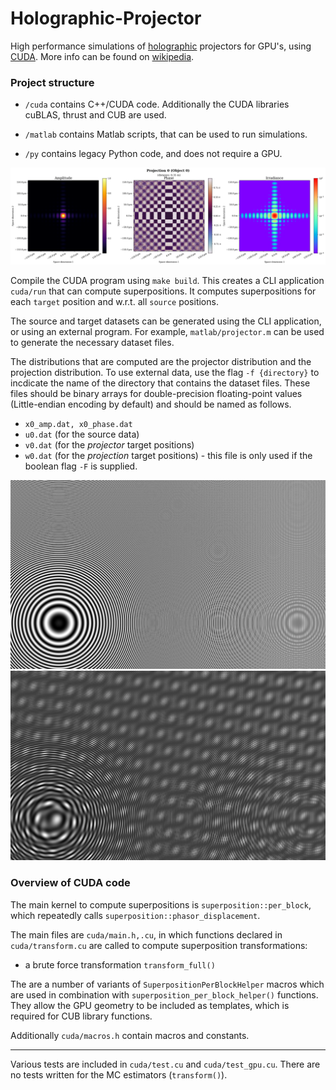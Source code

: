 # Holographic-Projector

High performance simulations of [holographic](https://en.wikipedia.org/wiki/Holography) projectors for GPU's, using [CUDA](https://docs.nvidia.com/cuda/).
More info can be found on [wikipedia](https://en.wikipedia.org/wiki/Wave_interference).

### Project structure

- `/cuda` contains C++/CUDA code. Additionally the CUDA libraries cuBLAS, thrust and CUB are used.

- `/matlab` contains Matlab scripts, that can be used to run simulations.

- `/py` contains legacy Python code, and does not require a GPU.

<img src='img_readme/True_MC.png' alt='Holographic Projection Example'>


Compile the CUDA program using `make build`.
This creates a CLI application `cuda/run` that can compute superpositions. 
It computes superpositions for each `target` position and w.r.t. all `source` positions.

The source and target datasets can be generated using the CLI application, or using an external program.
For example, `matlab/projector.m` can be used to generate the necessary dataset files.

The distributions that are computed are the projector distribution and the projection distribution.
To use external data, use the flag `-f {directory}` to incdicate the name of the directory that contains the dataset files.
These files should be binary arrays for double-precision floating-point values (Little-endian encoding by default) and should be named as follows.
- `x0_amp.dat, x0_phase.dat`
- `u0.dat` (for the source data)
- `v0.dat` (for the _projector_ target positions)
- `w0.dat` (for the _projection_ target positions) - this file is only used if the boolean flag `-F` is supplied.

<img src='img_readme/1pt.png'>

<img src='img_readme/5pt.png'>





### Overview of CUDA code

The main kernel to compute superpositions is `superposition::per_block`, 
which repeatedly calls `superposition::phasor_displacement`.

The main files are `cuda/main.h,.cu`, in which functions declared in `cuda/transform.cu` are called to compute superposition transformations:

- a brute force transformation `transform_full()`

The are a number of variants of `SuperpositionPerBlockHelper` macros which are used in combination with `superposition_per_block_helper()` functions.
They allow the GPU geometry to be included as templates, which is required for CUB library functions.

Additionally `cuda/macros.h` contain macros and constants.

---

Various tests are included in `cuda/test.cu` and `cuda/test_gpu.cu`. 
There are no tests written for the MC estimators (`transform()`).

